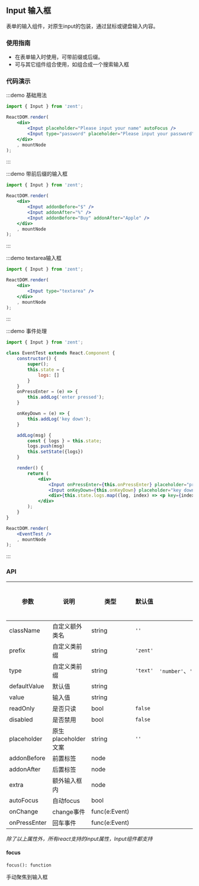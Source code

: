 ## Input 输入框

表单的输入组件，对原生input的包装，通过鼠标或键盘输入内容。

### 使用指南

- 在表单输入时使用，可带前缀或后缀。
- 可与其它组件组合使用，如组合成一个搜索输入框

### 代码演示

:::demo 基础用法

```jsx
import { Input } from 'zent';

ReactDOM.render(
    <div>
        <Input placeholder="Please input your name" autoFocus />
        <Input type="password" placeholder="Please input your password" />
    </div>
    , mountNode
);

```
:::

:::demo 带前后缀的输入框

```jsx
import { Input } from 'zent';

ReactDOM.render(
    <div>
        <Input addonBefore="$" />
        <Input addonAfter="%" />
        <Input addonBefore="Buy" addonAfter="Apple" />
    </div>
    , mountNode
);
```
:::

:::demo textarea输入框

```jsx
import { Input } from 'zent';

ReactDOM.render(
    <div>
        <Input type="textarea" />
    </div>
    , mountNode
);
```
:::

:::demo 事件处理

```jsx
import { Input } from 'zent';

class EventTest extends React.Component {
    constructor() {
        super();
        this.state = {
            logs: []
        }
    }
    onPressEnter = (e) => {
        this.addLog('enter pressed');
    }

    onKeyDown = (e) => {
        this.addLog('key down');
    }

    addLog(msg) {
        const { logs } = this.state;
        logs.push(msg)
        this.setState({logs})
    }

    render() {
        return (
            <div>
                <Input onPressEnter={this.onPressEnter} placeholder="press enter"/>
                <Input onKeyDown={this.onKeyDown} placeholder="key down"/>
                <div>{this.state.logs.map((log, index) => <p key={index}>{log}</p>)}</div>
            </div>
        );
    }
}

ReactDOM.render(
    <EventTest />
    , mountNode
);
```
:::


### API

| 参数           | 说明              | 类型            | 默认值      | 备选值                     | 是否必填 |
| ------------ | --------------- | ------------- | -------- | ----------------------- | ---- |
| className    | 自定义额外类名         | string        | `''`     |                         | 否    |
| prefix       | 自定义类前缀          | string        | `'zent'` |                         | 否    |
| type         | 自定义类前缀          | string        | `'text'` | `'number'`、`'password'`、`'textarea'` | 否    |
| defaultValue | 默认值             | string        |          |                         | 否    |
| value        | 输入值             | string        |          |                         | 否    |
| readOnly     | 是否只读            | bool          | `false`  |                         | 否    |
| disabled     | 是否禁用            | bool          | `false`  |                         | 否    |
| placeholder  | 原生placeholder文案 | string        | `''`     |                         | 否    |
| addonBefore  | 前置标签            | node          |          |                         | 否    |
| addonAfter   | 后置标签            | node          |          |                         | 否    |
| extra        | 额外输入框内        | node          |          |                         | 否    |
| autoFocus    | 自动focus          | bool          |          |                         | 否    |
| onChange     | change事件        | func(e:Event) |          |                         | 否    |
| onPressEnter | 回车事件            | func(e:Event) |          |                         | 否    |

_除了以上属性外，所有react支持的input属性，Input组件都支持_

#### focus

`focus(): function`

手动聚焦到输入框

<style>
.zent-input-wrapper {
    width: 200px;
    margin-bottom: 20px;
}
</style>

